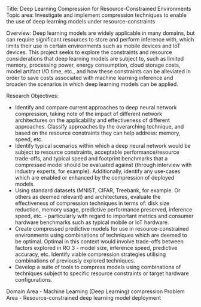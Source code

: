 Title:  Deep Learning Compression for Resource-Constrained Environments
Topic area: Investigate and implement compression techniques to enable the use of deep learning models under resource-constraints

Overview:
Deep learning models are widely applicable in many domains, but can require significant resources to store and perform inference with, which limits their use in certain environments such as mobile devices and IoT devices. This project seeks to explore the constraints and resource considerations that deep learning models are subject to, such as limited memory, processing power, energy consumption, cloud storage costs, model artifact I/O time, etc., and how these constraints can be alleviated in order to save costs associated with machine learning inference and broaden the scenarios in which deep learning models can be applied. 

Research Objectives:
- Identify and compare current approaches to deep neural network compression, taking note of the impact of different network architectures on the applicability and effectiveness of different approaches. Classify approaches by the overarching technique, and based on the resource constraints they can help address: memory, speed, etc.
- Identify typical scenarios within which a deep neural network would be subject to resource constraints, acceptable performance/resource trade-offs, and typical speed and footprint benchmarks that a compressed model should be evaluated against (through interview with industry experts, for example). Additionally, identify any use-cases which are enabled or enhanced by the compression of deployed models. 
- Using standard datasets (MNIST, CIFAR, Treebank, for example. Or others as deemed relevant) and architectures, evaluate the effectiveness of compression techniques in terms of: disk size reduction, memory usage, predictive performance preserved, inference speed, etc. - particularly with regard to important metrics and consumer hardware benchmarks such as typical mobile or IoT hardware.
- Create compressed predictive models for use in resource-constrained environments using combinations of techniques which are deemed to be optimal. Optimal in this context would involve trade-offs between factors explored in RO 3 - model size, inference speed, predictive accuracy, etc. Identify viable compression strategies utilising combinations of previously explored techniques.
- Develop a suite of tools to compress models using combinations of techniques subject to specific resource constraints or target hardware configurations.

Domain Area - Machine Learning (Deep Learning) compression
Problem Area - Resource-constrained deep learning model deployment
